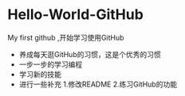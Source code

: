 # Hello-World-GitHub
My first github ,开始学习使用GitHub
- 养成每天逛GitHub的习惯，这是个优秀的习惯
- 一步一步的学习编程
- 学习新的技能
- 进行一些补充
1.修改README 
2.练习GitHub的功能
